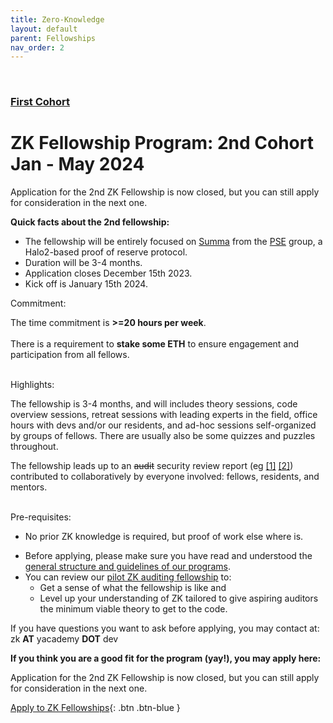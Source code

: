 ```yaml
---
title: Zero-Knowledge
layout: default
parent: Fellowships
nav_order: 2
---
```

<br>

### [First Cohort](https://yacademy.dev/fellowships/zBlock1/)

# ZK Fellowship Program: 2nd Cohort Jan - May 2024

<span class="fs-5"><span class="text-red-100">Application for the 2nd ZK Fellowship is now closed, but you can still apply for consideration in the next one.</span></span> 

**Quick facts about the 2nd fellowship:**

- The fellowship will be entirely focused on [Summa](https://github.com/summa-dev/summa-solvency) from the [PSE](https://pse.dev) group, a Halo2-based proof of reserve protocol.
- Duration will be 3-4 months.
- Application closes December 15th 2023.
- Kick off is January 15th 2024.

<span class="fs-5"><span class="fw-700"><span class="text-blue-100">Commitment:</span></span></span> 

The time commitment is **>=20 hours per week**.
<br><br>
There is a requirement to **stake some ETH** to ensure engagement and participation from all fellows.

<br>
<span class="fs-5"><span class="fw-700"><span class="text-blue-100">Highlights:</span></span></span> 


The fellowship is 3-4 months, and will includes theory sessions, code overview sessions,  retreat sessions with leading experts in the field, office hours with devs and/or our residents, and ad-hoc sessions self-organized by groups of fellows. There are usually also be some quizzes and puzzles throughout. 

The fellowship leads up to an ~~audit~~ security review report (eg [[1]](https://github.com/zBlock-1/RLN-audit-report) [[2]](https://github.com/zBlock-1/spartan-ecdsa-audit-report)) contributed to collaboratively by everyone involved: fellows, residents, and mentors. 

<!--Developments in ZK proving systems informs our choice of what theory and implementations we choose in our upcoming ZK auditing fellowships. -->

<br>
<span class="fs-5"><span class="fw-700"><span class="text-blue-100">Pre-requisites:</span></span></span> 

- No prior ZK knowledge is required, but proof of work else where is.

<!--
<br>
<span class="fs-5"><span class="fw-700"><span class="text-blue-100">Highlights from the fellowship program:</span></span></span>


- The auditing sprint starts on Monday with an overview session delivered by one of our resident auditors, a guest auditor, or the codebase author.
- Async discussion take place between fellows, mentors, guest auditors, residents, and codebase devs.
- Fellows can work in groups during the week. Groups may have virtual meetings to check progress and help each other. 
- At the end of the sprint, fellows present their findings and receive feedback from our residents, mentors, and codebase authors.
- The auditing sprint ends with a retreat session where we invite a prominent guest for a lecture or AMA with the fellows.
- yAcademy residents take care of aggregating all findings into one coherent report shortly after the fellowship ends. -->
- Before applying, please make sure you have read and understood the [general structure and guidelines of our programs](/fellowships/).
- You can review our [pilot ZK auditing fellowship](/fellowships/zBlock1) to: 
    - Get a sense of what the fellowship is like and 
    - Level up your understanding of ZK tailored to give aspiring auditors the minimum viable theory to get to the code.


If you have questions you want to ask before applying, you may contact at: <br>zk **AT** yacademy **DOT** dev 


**If you think you are a good fit for the program (yay!), you may apply here:**
<br>

<span class="fs-5"><span class="text-red-100">Application for the 2nd ZK Fellowship is now closed, but you can still apply for consideration in the next one.</span></span> 

<span class="fs-8"> [Apply to ZK Fellowships](/fellowships/zk-application){: .btn .btn-blue } </span> &nbsp;



